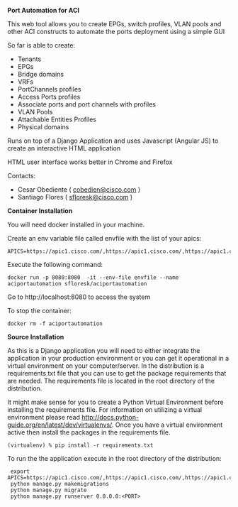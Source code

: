 **Port Automation for ACI**

This web tool allows you to create EPGs, switch profiles, VLAN pools and other ACI constructs to automate the ports deployment using a simple GUI

So far is able to create:

* Tenants
* EPGs
* Bridge domains
* VRFs
* PortChannels profiles
* Access Ports profiles
* Associate ports and port channels with profiles
* VLAN Pools
* Attachable Entities Profiles
* Physical domains

Runs on top of a Django Application and uses Javascript (Angular JS) to create an interactive HTML
application

HTML user interface works better in Chrome and Firefox

Contacts:
* Cesar Obediente ( cobedien@cisco.com )
* Santiago Flores ( sfloresk@cisco.com )

**Container Installation**

You will need docker installed in your machine.

Create an env variable file called envfile with the list of your apics:

```
APICS=https://apic1.cisco.com/,https://apic1.cisco.com/,https://apic1.cisco.com/
```

Execute the following command:

````
docker run -p 8080:8080  -it --env-file envfile --name aciportautomation sfloresk/aciportautomation
````


Go to http://localhost:8080 to access the system

To stop the container:

```
docker rm -f aciportautomation
```


**Source Installation**

As this is a Django application you will need to either integrate the application in your production environment or you can
get it operational in a virtual environment on your computer/server. In the distribution is a requirements.txt file that you can
use to get the package requirements that are needed. The requirements file is located in the root directory of the distribution.

It might make sense for you to create a Python Virtual Environment before installing the requirements file. For information on utilizing
a virtual environment please read http://docs.python-guide.org/en/latest/dev/virtualenvs/. Once you have a virtual environment active then
install the packages in the requirements file.

`(virtualenv) % pip install -r requirements.txt
`

To run the the application execute in the root directory of the distribution:
```
 export APICS=https://apic1.cisco.com/,https://apic1.cisco.com/,https://apic1.cisco.com/
 python manage.py makemigrations
 python manage.py migrate
 python manage.py runserver 0.0.0.0:<PORT>
```

